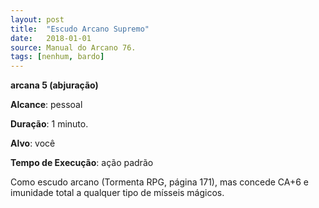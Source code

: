 ```yaml
---
layout: post
title:  "Escudo Arcano Supremo"
date:   2018-01-01
source: Manual do Arcano 76.
tags: [nenhum, bardo]
---
```


**arcana 5 (abjuração)**

**Alcance**: pessoal

**Duração**: 1 minuto.

**Alvo**: você

**Tempo de Execução**: ação padrão

Como escudo arcano (Tormenta RPG, página 171), mas concede CA+6 e imunidade total a qualquer tipo de mísseis mágicos.
